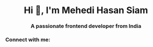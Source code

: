 <h1 align="center">Hi 👋, I'm Mehedi Hasan Siam</h1>
<h3 align="center">A passionate frontend developer from India</h3>

<h3 align="left">Connect with me:</h3>
<p align="left">
</p>
